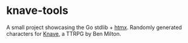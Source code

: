 # knave-tools

A small project showcasing the Go stdlib + [htmx](https://htmx.org/). Randomly generated characters for [Knave](https://questingbeast.itch.io/knave), a TTRPG by Ben Milton.

